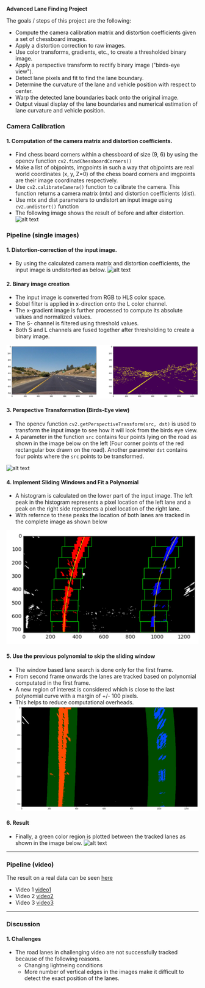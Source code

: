 **Advanced Lane Finding Project**

The goals / steps of this project are the following:

* Compute the camera calibration matrix and distortion coefficients given a set of chessboard images.
* Apply a distortion correction to raw images.
* Use color transforms, gradients, etc., to create a thresholded binary image.
* Apply a perspective transform to rectify binary image ("birds-eye view").
* Detect lane pixels and fit to find the lane boundary.
* Determine the curvature of the lane and vehicle position with respect to center.
* Warp the detected lane boundaries back onto the original image.
* Output visual display of the lane boundaries and numerical estimation of lane curvature and vehicle position.

[//]: # (Image References)

[image1]: ./examples/undistort_output.png "Undistorted"
[image2]: ./test_images/test1.jpg "Road Transformed"
[image3]: ./examples/binay_image_combined.png "Binary Example"
[image4]: ./examples/warped_straight_lines.jpg "Warp Example"
[image5]: ./examples/window_based.png "Fit Visual"
[image6]: ./examples/poly_based.png "Output"
[image7]: ./examples/example_output.jpg "Result"
[video1]: .output_videos/project_video.mp4 "Video1"
[video2]: .output_videos/challenge_video.mp4 "Video2"
[video3]: .output_videos/harder_challenge_video.mp4 "Video3"

### Camera Calibration

#### 1. Computation of the camera matrix and distortion coefficients.

* Find chess board corners within a chessboard of size (9, 6) by using the opencv function `cv2.findChessboardCorners()`
* Make a list of objpoints, imgpoints in such a way that objpoints are real world coordinates (x, y, Z=0) of the chess board corners and imgpoints are their image coordinates respectively. 
* Use `cv2.calibrateCamera()` function to calibrate the camera. This function returns a camera matrix (mtx) and distortion coefficients (dist). 
* Use mtx and dist parameters to undistort an input image using `cv2.undistort()` function
* The following image shows the result of before and after distortion.
![alt text][image1]

### Pipeline (single images)

#### 1. Distortion-correction of the input image.

* By using the calculated camera matrix and distortion coefficients, the input image is undistorted as below.
![alt text][image2]

#### 2. Binary image creation
* The input image is converted from RGB to HLS color space.
* Sobel filter is applied in x-direction onto the L color channel.
* The x-gradient image is further processed to compute its absolute values and normalized values.
* The S- channel is filtered using threshold values.
* Both S and L channels are fused together after thresholding to create a binary image.

![alt text][image3]

#### 3. Perspective Transformation (Birds-Eye view)
* The opencv function `cv2.getPerspectiveTransform(src, dst)` is used to transform the input image to see how it will look from the birds eye view.
* A parameter in the function `src` contains four points lying on the road as shown in the image below on the left (Four corner points of the red rectangular box drawn on the road). Another parameter `dst` contains four points where the `src` points to be transformed. 

![alt text][image4]

#### 4. Implement Sliding Windows and Fit a Polynomial

* A histogram is calculated on the lower part of the input image. The left peak in the histogram represents a pixel location of the left lane and a peak on the right side represents a pixel location of the right lane.
* With refernce to these peaks the location of both lanes are tracked in the complete image as shown below

![alt text][image5]

#### 5. Use the previous polynomial to skip the sliding window
* The window based lane search is done only for the first frame.
* From second frame onwards the lanes are tracked based on polynomial computated in the first frame.
* A new region of interest is considered which is close to the last polynomial curve with a margin of +/- 100 pixels.
* This helps to reduce computational overheads.
![alt text][image6]

#### 6. Result
* Finally, a green color region is plotted between the tracked lanes as shown in the image below.
![alt text][image7]

---

### Pipeline (video)

The result on a real data can be seen [here](https://www.youtube.com/watch?v=jf5B_ihmM-k)
* Video 1 [video1]
* Video 2 [video2]
* Video 3 [video3]

---

### Discussion

#### 1. Challenges

* The road lanes in challenging video are not successfully tracked because of the following reasons.
  * Changing lightneing conditions
  * More number of vertical edges in the images make it difficult to detect the exact position of the lanes.
